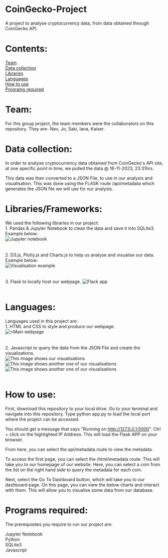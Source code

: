 # CoinGecko-Project
A project to analyse cryptocurrency data, from data obtained through CoinGecko API.

# Contents:

[Team](#team)<br />
[Data collection](#data-collection)<br />
[Libraries](#libraries)<br />
[Languages](#languages)<br />
[How to use](#how-to-use)<br />
[Programs required](#programs-required)

# Team:

For this group project, the team members were the collaborators on this repository.
They are- Nev, Jo, Saki, Iana, Kaiser.

# Data collection:

In order to analyse cryptocurrency data obtained from CoinGecko's API site, at one specific point in time,
we pulled the data @ 16-11-2023, 23:31hrs.

This data was then converted to a JSON File, to use in our analysis and visualisation.
This was done using the FLASK route /api/metadata which generates the JSON file we
will use for our analysis.

# Libraries/Frameworks:

We used the following libraries in our project:<br />
    1. Pandas & Jupyter Notebook to clean the data and save it into SQLite3. Example below:<br />
    ![Jupyter notebook](image-3.png)<br />
    <br />
    <br />
    2. D3.js, Plotly.js and Charts.js to help us analyse and visualise our data. Example below:<br />
    ![Visualisation example](image-5.png)<br />
    <br />
    <br />
    3. Flask to locally host our webpage.
    ![Flack app](image-4.png)<br />
    <br />

# Languages:
Languages used in this project are:<br />
    1. HTML and CSS to style and produce our webpage.<br />
    ![<Main webpage](image-6.png)<br />
    <br />
    <br />
    2. Javascript to query the data from the JSON File and create the visualisations.<br />
    ![This image shows our visualisations](image.png)
    ![This image shows another one of our visualisations](image-1.png)
    ![This image shows another one of our visualisations](image-2.png)<br />
    <br />

# How to use:

First, download this repository to your local drive.
Go to your terminal and navigate into this repository.
Type python app.py to load the local port where the project can be accessed.

You should get a message that says "Running on http://127.0.0.1:5000".
Ctrl + click on the highlighted IP Address.
This will load the Flask APP on your browser.

From here, you can select the api/metadata route to view the metadata.

To access the first page, you can select the /html/metadata route.
This will take you to our homepage of our website.
Here, you can select a coin from the list on the right hand side to query the metadata for each coin.

Next, select the Go To Dashboard button, which will take you to our dashboard page.
On this page, you can view the below charts and interact with them.
This will allow you to visualise some data from our database.

# Programs required:
The prerequisites you require to run our project are:

Jupyter Notebook <br />
Python <br />
SQLite3 <br />
Javascript <br />



